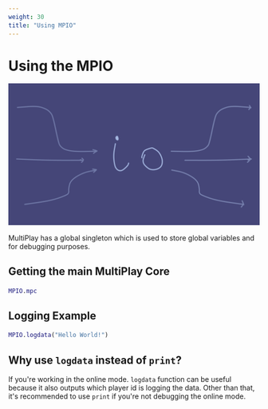 ```yaml
---
weight: 30
title: "Using MPIO"
---
```


# Using the MPIO

![Banner](assets/banner.png)

MultiPlay has a global singleton which is used to store global variables and for debugging purposes. 

## Getting the main MultiPlay Core

```gd
MPIO.mpc
```


## Logging Example

```gd
MPIO.logdata("Hello World!")
```

## Why use `logdata` instead of `print`?

If you're working in the online mode. `logdata` function can be useful because it also outputs which player id is logging the data. Other than that, it's recommended to use `print` if you're not debugging the online mode.